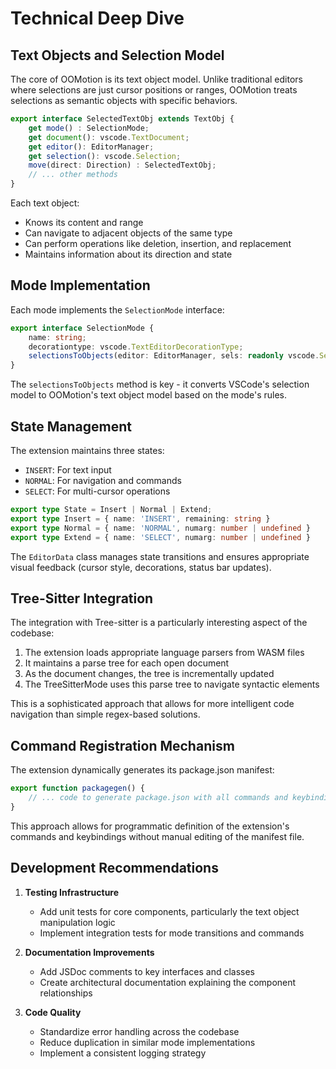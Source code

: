 # Technical Deep Dive

## Text Objects and Selection Model

The core of OOMotion is its text object model. Unlike traditional editors where selections are just cursor positions or ranges, OOMotion treats selections as semantic objects with specific behaviors.

```typescript
export interface SelectedTextObj extends TextObj {
    get mode() : SelectionMode;
    get document(): vscode.TextDocument;
    get editor(): EditorManager;
    get selection(): vscode.Selection;
    move(direct: Direction) : SelectedTextObj;
    // ... other methods
}
```

Each text object:
- Knows its content and range
- Can navigate to adjacent objects of the same type
- Can perform operations like deletion, insertion, and replacement
- Maintains information about its direction and state

## Mode Implementation

Each mode implements the `SelectionMode` interface:

```typescript
export interface SelectionMode {
    name: string;
    decorationtype: vscode.TextEditorDecorationType;
    selectionsToObjects(editor: EditorManager, sels: readonly vscode.Selection[]): SelectedObjGroup;
}
```

The `selectionsToObjects` method is key - it converts VSCode's selection model to OOMotion's text object model based on the mode's rules.

## State Management

The extension maintains three states:
- `INSERT`: For text input
- `NORMAL`: For navigation and commands
- `SELECT`: For multi-cursor operations

```typescript
export type State = Insert | Normal | Extend;
export type Insert = { name: 'INSERT', remaining: string }
export type Normal = { name: 'NORMAL', numarg: number | undefined }
export type Extend = { name: 'SELECT', numarg: number | undefined }
```

The `EditorData` class manages state transitions and ensures appropriate visual feedback (cursor style, decorations, status bar updates).

## Tree-Sitter Integration

The integration with Tree-sitter is a particularly interesting aspect of the codebase:

1. The extension loads appropriate language parsers from WASM files
2. It maintains a parse tree for each open document
3. As the document changes, the tree is incrementally updated
4. The TreeSitterMode uses this parse tree to navigate syntactic elements

This is a sophisticated approach that allows for more intelligent code navigation than simple regex-based solutions.

## Command Registration Mechanism

The extension dynamically generates its package.json manifest:

```typescript
export function packagegen() {
    // ... code to generate package.json with all commands and keybindings
}
```

This approach allows for programmatic definition of the extension's commands and keybindings without manual editing of the manifest file.

## Development Recommendations

1. **Testing Infrastructure**
   - Add unit tests for core components, particularly the text object manipulation logic
   - Implement integration tests for mode transitions and commands

2. **Documentation Improvements**
   - Add JSDoc comments to key interfaces and classes
   - Create architectural documentation explaining the component relationships

3. **Code Quality**
   - Standardize error handling across the codebase
   - Reduce duplication in similar mode implementations
   - Implement a consistent logging strategy
